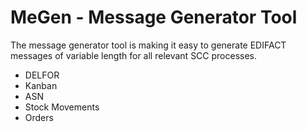 # MeGen - Message Generator Tool 

The message generator tool is making it easy to generate EDIFACT messages of variable length for all relevant SCC processes.

- DELFOR
- Kanban
- ASN
- Stock Movements
- Orders
